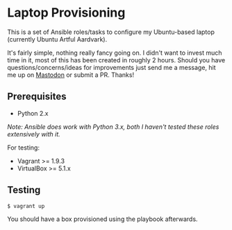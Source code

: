 # Laptop Provisioning

This is a set of Ansible roles/tasks to configure my Ubuntu-based laptop (currently Ubuntu Artful Aardvark).

It's fairly simple, nothing really fancy going on. I didn't want to invest much time in it, most of this has been created in roughly 2 hours. Should you have questions/concerns/ideas for improvements just send me a message, hit me up on [Mastodon](https://mastodon.social/@moritzheiber) or submit a PR. Thanks!

## Prerequisites

- Python 2.x

_Note: Ansible does work with Python 3.x, both I haven't tested these roles extensively with it._

For testing:

- Vagrant >= 1.9.3
- VirtualBox >= 5.1.x

## Testing

```sh
$ vagrant up
```

You should have a box provisioned using the playbook afterwards.
